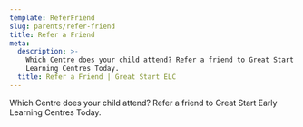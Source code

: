 ```yaml
---
template: ReferFriend
slug: parents/refer-friend
title: Refer a Friend
meta:
  description: >-
    Which Centre does your child attend? Refer a friend to Great Start Early
    Learning Centres Today. 
  title: Refer a Friend | Great Start ELC
---
```

Which Centre does your child attend? Refer a friend to Great Start Early Learning Centres Today.
